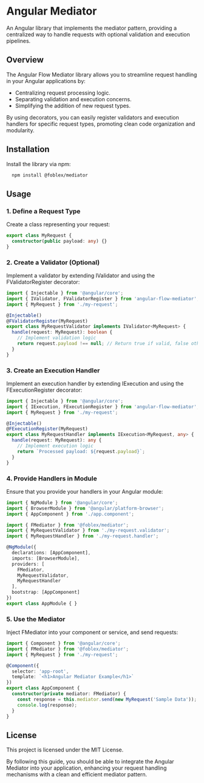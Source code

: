 # Angular Mediator

An Angular library that implements the mediator pattern, providing a centralized way to handle requests with optional
validation and execution pipelines.

## Overview

The Angular Flow Mediator library allows you to streamline request handling in your Angular applications by:

- Centralizing request processing logic.
- Separating validation and execution concerns.
- Simplifying the addition of new request types.

By using decorators, you can easily register validators and execution handlers for specific request types, promoting
clean code organization and modularity.

## Installation

Install the library via npm:

```bash
  npm install @foblex/mediator
```
## Usage

### 1. Define a Request Type

Create a class representing your request:

```typescript
export class MyRequest {
  constructor(public payload: any) {}
}
```

### 2. Create a Validator (Optional)

Implement a validator by extending IValidator and using the FValidatorRegister decorator:

```typescript
import { Injectable } from '@angular/core';
import { IValidator, FValidatorRegister } from 'angular-flow-mediator';
import { MyRequest } from './my-request';

@Injectable()
@FValidatorRegister(MyRequest)
export class MyRequestValidator implements IValidator<MyRequest> {
  handle(request: MyRequest): boolean {
    // Implement validation logic
    return request.payload !== null; // Return true if valid, false otherwise
  }
}
```

### 3. Create an Execution Handler

Implement an execution handler by extending IExecution and using the FExecutionRegister decorator:

```typescript
import { Injectable } from '@angular/core';
import { IExecution, FExecutionRegister } from 'angular-flow-mediator';
import { MyRequest } from './my-request';

@Injectable()
@FExecutionRegister(MyRequest)
export class MyRequestHandler implements IExecution<MyRequest, any> {
  handle(request: MyRequest): any {
    // Implement execution logic
    return `Processed payload: ${request.payload}`;
  }
}
```

### 4. Provide Handlers in Module

Ensure that you provide your handlers in your Angular module:

```typescript
import { NgModule } from '@angular/core';
import { BrowserModule } from '@angular/platform-browser';
import { AppComponent } from './app.component';

import { FMediator } from '@foblex/mediator';
import { MyRequestValidator } from './my-request.validator';
import { MyRequestHandler } from './my-request.handler';

@NgModule({
  declarations: [AppComponent],
  imports: [BrowserModule],
  providers: [
    FMediator,
    MyRequestValidator,
    MyRequestHandler
  ],
  bootstrap: [AppComponent]
})
export class AppModule { }
```

### 5. Use the Mediator
Inject FMediator into your component or service, and send requests:

```typescript
import { Component } from '@angular/core';
import { FMediator } from '@foblex/mediator';
import { MyRequest } from './my-request';

@Component({
  selector: 'app-root',
  template: `<h1>Angular Mediator Example</h1>`
})
export class AppComponent {
  constructor(private mediator: FMediator) {
    const response = this.mediator.send(new MyRequest('Sample Data'));
    console.log(response);
  }
}
```

## License

This project is licensed under the MIT License.

By following this guide, you should be able to integrate the Angular Mediator into your application, enhancing your request handling mechanisms with a clean and efficient mediator pattern.
